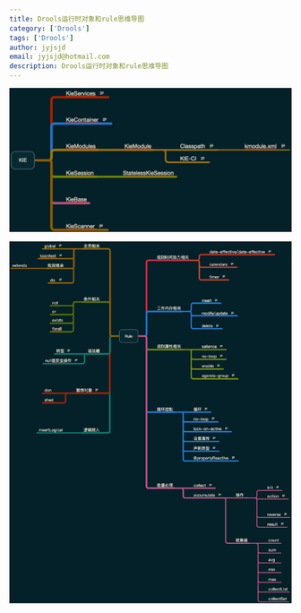 ```yaml
---
title: Drools运行时对象和rule思维导图
category: ['Drools']
tags: ['Drools']
author: jyjsjd
email: jyjsjd@hotmail.com
description: Drools运行时对象和rule思维导图
---
```


![](/assets/img/KIE.png)

![](/assets/img/Rule.png)


